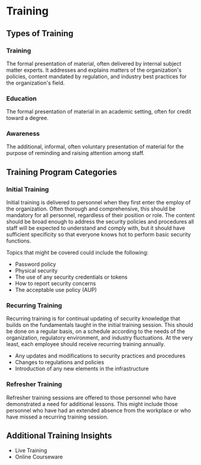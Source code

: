 # Training

## Types of Training

### Training

The formal presentation of material, often delivered by internal subject matter experts. It addresses and explains matters of the organization's policies, content mandated by regulation, and industry best practices for the organization's field.

### Education

The formal presentation of material in an academic setting, often for credit toward a degree.

### Awareness

The additional, informal, often voluntary presentation of material for the purpose of reminding and raising attention among staff.

## Training Program Categories

### Initial Training

Initial training is delivered to personnel when they first enter the employ of the organization. Often thorough and comprehensive, this should be mandatory for all personnel, regardless of their position or role. The content should be broad enough to address the security policies and procedures all staff will be expected to understand and comply with, but it should have sufficient specificity so that everyone knows hot to perform basic security functions.

Topics that might be covered could include the following:

- Password policy
- Physical security
- The use of any security credentials or tokens
- How to report security concerns
- The acceptable use policy \(AUP\)

### Recurring Training

Recurring training is for continual updating of security knowledge that builds on the fundamentals taught in the initial training session. This should be done on a regular basis, on a schedule according to the needs of the organization, regulatory environment, and industry fluctuations. At the very least, each employee should receive recurring training annually.

- Any updates and modifications to security practices and procedures
- Changes to regulations and policies
- Introduction of any new elements in the infrastructure

### Refresher Training

Refresher training sessions are offered to those personnel who have demonstrated a need for additional lessons. This might include those personnel who have had an extended absence from the workplace or who have missed a recurring training session.

## Additional Training Insights

- Live Training
- Online Courseware